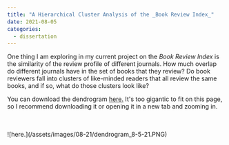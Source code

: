 ```yaml
---
title: "A Hierarchical Cluster Analysis of the _Book Review Index_"
date: 2021-08-05
categories:
  - dissertation
---
```


One thing I am exploring in my current project on the _Book Review Index_ is the similarity of the review profile of different journals. How much overlap do different journals have in the set of books that they review? Do book reviewers fall into clusters of like-minded readers that all review the same books, and if so, what do those clusters look like? 


You can download the dendrogram [here.](/assets/images/08-21/dendrogram_8-5-21.PNG) It's too gigantic to fit on this page, so I recommend downloading it or opening it in a new tab and zooming in. 

<br/>
<br/>
![here.](/assets/images/08-21/dendrogram_8-5-21.PNG)
<br/>
<br/>
